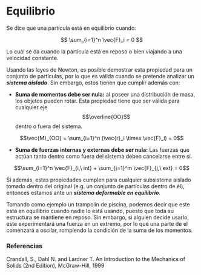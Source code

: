 # Equilibrio

Se dice que una partícula está en equilibrio cuando:

$$ \sum_{i=1}^n \vec{F}_i = 0 $$

Lo cual se da cuando la partícula está en reposo o bien viajando a una velocidad constante.

Usando las leyes de Newton, es posible demostrar esta propiedad para un conjunto de partículas, por lo que es válida cuando se pretende analizar un ***sistema aislado***. Sin embargo, estos tienen que cumplir además con:

 - **Suma de momentos debe ser nula:** al poseer una distribución de masa, los objetos pueden rotar. Esta propiedad tiene que ser válida para cualquier eje $$\overline{OO}$$ dentro o fuera del sistema.
 
 $$\vec{M}_{OO} = \sum_{i=1}^n (\vec{r}_i \times \vec{F}_i) = 0$$

 - **Suma de fuerzas internas y externas debe ser nula:** Las fuerzas que actúan tanto dentro como fuera del sistema deben cancelarse entre sí.
 
 $$\sum_{i=1}^n \vec{F}_{i,\ int} + \sum_{j=1}^m \vec{F}_{j,\ ext} = 0$$
 
Si además, estas propiedades cumplen para cualquier subsistema aislado tomado dentro del original (e.g. un conjunto de partículas dentro de él), entonces estamos ante un ***sistema deformable en equilibrio***.
 
Tomando como ejemplo un trampolín de piscina, podemos decir que este está en equilibrio cuando nadie lo está usando, puesto que toda su estructura se mantiene en reposo. Sin embargo, si alguien decide usarlo, este experimentará una fuerza en un extremo, por lo que una parte de el comenzará a oscilar, rompiendo la condición de la suma de los momentos.

### Referencias 

Crandall, S., Dahl N. and Lardner T. An Introduction to the Mechanics of Solids (2nd Edition), McGraw-Hill, 1999
